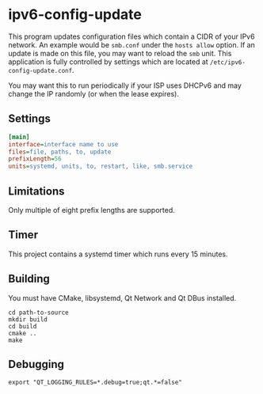 # ipv6-config-update

This program updates configuration files which contain a CIDR of your IPv6 network. An example
would be `smb.conf` under the `hosts allow` option. If an update is made on this file, you may want
to reload the `smb` unit. This application is fully controlled by settings which are located at
`/etc/ipv6-config-update.conf`.

You may want this to run periodically if your ISP uses DHCPv6 and may change the IP randomly
(or when the lease expires).

## Settings

```ini
[main]
interface=interface name to use
files=file, paths, to, update
prefixLength=56
units=systemd, units, to, restart, like, smb.service
```

## Limitations

Only multiple of eight prefix lengths are supported.

## Timer

This project contains a systemd timer which runs every 15 minutes.

## Building

You must have CMake, libsystemd, Qt Network and Qt DBus installed.

```shell
cd path-to-source
mkdir build
cd build
cmake ..
make
```

## Debugging

```shell
export "QT_LOGGING_RULES=*.debug=true;qt.*=false"
```
